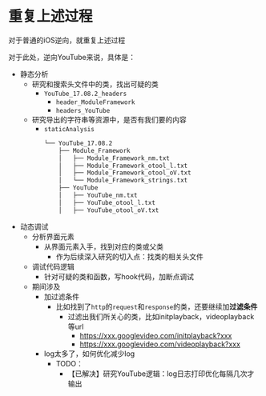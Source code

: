 # 重复上述过程

对于普通的iOS逆向，就重复上述过程

对于此处，逆向YouTube来说，具体是：

* 静态分析
  * 研究和搜索头文件中的类，找出可疑的类
    * `YouTube_17.08.2_headers`
      * `header_ModuleFramework`
      * `headers_YouTube`
  * 研究导出的字符串等资源中，是否有我们要的内容
    * `staticAnalysis`
      ```bash
      └── YouTube_17.08.2
          ├── Module_Framework
          │   ├── Module_Framework_nm.txt
          │   ├── Module_Framework_otool_l.txt
          │   ├── Module_Framework_otool_oV.txt
          │   └── Module_Framework_strings.txt
          ├── YouTube
          │   ├── YouTube_nm.txt
          │   ├── YouTube_otool_l.txt
          │   ├── YouTube_otool_oV.txt
      ```
* 动态调试
  * 分析界面元素
    * 从界面元素入手，找到对应的类或父类
      * 作为后续深入研究的切入点：找类的相关头文件
  * 调试代码逻辑
    * 针对可疑的类和函数，写hook代码，加断点调试
  * 期间涉及
    * 加过滤条件
      * 比如找到了`http`的`request`和`response`的类，还要继续加**过滤条件**
        * 过滤出我们所关心的类，比如initplayback，videoplayback等url
          * https://xxx.googlevideo.com/initplayback?xxx
          * https://xxx.googlevideo.com/videoplayback?xxx
    * log太多了，如何优化减少log
      * TODO：
        * 【已解决】研究YouTube逻辑：log日志打印优化每隔几次才输出
